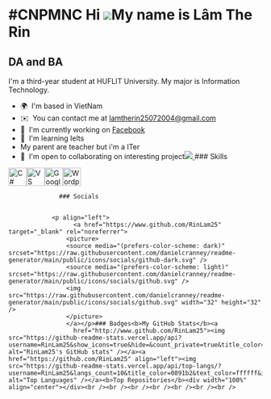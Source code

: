 #CNPMNC
Hi ![](https://user-images.githubusercontent.com/18350557/176309783-0785949b-9127-417c-8b55-ab5a4333674e.gif)My name is Lâm The Rin
===================================================================================================================================

DA and BA
---------

I'm a third-year student at HUFLIT University. My major is Information Technology.

*   🌍  I'm based in VietNam
*   ✉️  You can contact me at [lamtherin25072004@gmail.com](mailto:lamtherin25072004@gmail.com)
*   🚀  I'm currently working on [Facebook](http://www.facebook.com/profile.php?id=100077964024381)
*   🧠  I'm learning Ielts
*   My parent are teacher but i'm a ITer 
*   🤝  I'm open to collaborating on interesting project<a href="https://www.github.com/RinLam25" target="_blank" rel="noreferrer"><img
                  src="https://img.shields.io/github/followers/RinLam25?logo=github&style=for-the-badge&color=0891b2&labelColor=1c1917" />
  </a>### Skills 
<p align="left">
<a href="https://docs.microsoft.com/en-us/dotnet/csharp/" target="_blank" rel="noreferrer"><img src="https://raw.githubusercontent.com/danielcranney/readme-generator/main/public/icons/skills/csharp-colored.svg" width="36" height="36" alt="C#" /></a><a href="https://code.visualstudio.com/" target="_blank" rel="noreferrer"><img src="https://raw.githubusercontent.com/danielcranney/readme-generator/main/public/icons/skills/visualstudiocode.svg" width="36" height="36" alt="VS Code" /></a><a href="https://cloud.google.com/" target="_blank" rel="noreferrer"><img src="https://raw.githubusercontent.com/danielcranney/readme-generator/main/public/icons/skills/googlecloud-colored.svg" width="36" height="36" alt="Google Cloud" /></a><a href="https://wordpress.com" target="_blank" rel="noreferrer"><img src="https://raw.githubusercontent.com/danielcranney/readme-generator/main/public/icons/skills/wordpress-colored.svg" width="36" height="36" alt="Wordpress" /></a>
                    </p>
                    
                  ### Socials
                  
                  
                <p align="left">
                      <a href="https://www.github.com/RinLam25" target="_blank" rel="noreferrer">
                    <picture>
                    <source media="(prefers-color-scheme: dark)" srcset="https://raw.githubusercontent.com/danielcranney/readme-generator/main/public/icons/socials/github-dark.svg" />
                    <source media="(prefers-color-scheme: light)" srcset="https://raw.githubusercontent.com/danielcranney/readme-generator/main/public/icons/socials/github.svg" />
                    <img src="https://raw.githubusercontent.com/danielcranney/readme-generator/main/public/icons/socials/github.svg" width="32" height="32" />
                    </picture>
                    </a></p>### Badges<b>My GitHub Stats</b><a
                      href="http://www.github.com/RinLam25"><img src="https://github-readme-stats.vercel.app/api?username=RinLam25&show_icons=true&hide=&count_private=true&title_color=0891b2&text_color=ffffff&icon_color=0891b2&bg_color=1c1917&hide_border=true&show_icons=true" alt="RinLam25's GitHub stats" /></a><a href="https://github.com/RinLam25" align="left"><img src="https://github-readme-stats.vercel.app/api/top-langs/?username=RinLam25&langs_count=10&title_color=0891b2&text_color=ffffff&icon_color=0891b2&bg_color=1c1917&hide_border=true&locale=en&custom_title=Top%20%Languages" alt="Top Languages" /></a><b>Top Repositories</b><div width="100%" align="center"></div><br /><br /><br /><br /><br /><br /><br />
